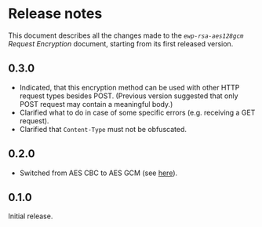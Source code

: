 Release notes
=============

This document describes all the changes made to the *`ewp-rsa-aes128gcm`
Request Encryption* document, starting from its first released version.


0.3.0
-----

* Indicated, that this encryption method can be used with other HTTP request
  types besides POST. (Previous version suggested that only POST request may
  contain a meaningful body.)
* Clarified what to do in case of some specific errors (e.g. receiving a GET
  request).
* Clarified that `Content-Type` must not be obfuscated.


0.2.0
-----

* Switched from AES CBC to AES GCM (see
  [here](https://github.com/erasmus-without-paper/ewp-specs-sec-rsa-aes128cbc/issues/1)).


0.1.0
-----

Initial release.
